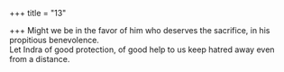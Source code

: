 +++
title = "13"

+++
Might we be in the favor of him who deserves the sacrifice, in his  propitious benevolence.  
Let Indra of good protection, of good help to us keep hatred away even  from a distance.  